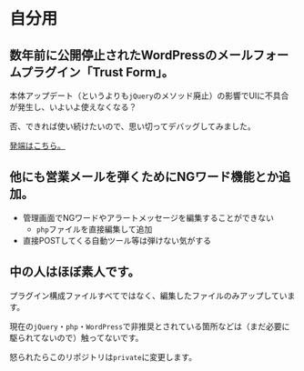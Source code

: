 # 自分用
## 数年前に公開停止されたWordPressのメールフォームプラグイン「Trust Form」。

本体アップデート（というよりも`jQuery`のメソッド廃止）の影響でUIに不具合が発生し、いよいよ使えなくなる？

否、できれば使い続けたいので、思い切ってデバッグしてみました。

[発端はこちら。](https://misskey.io/notes/9z5c8vu1awtm0ffd)

## 他にも営業メールを弾くためにNGワード機能とか追加。
- 管理画面でNGワードやアラートメッセージを編集することができない
   - `php`ファイルを直接編集して追加
- 直接POSTしてくる自動ツール等は弾けない気がする

## 中の人はほぼ素人です。
プラグイン構成ファイルすべてではなく、編集したファイルのみアップしています。

現在の`jQuery`・`php`・`WordPress`で非推奨とされている箇所などは（まだ必要に駆られてないので）触ってないです。

怒られたらこのリポジトリは`private`に変更します。

